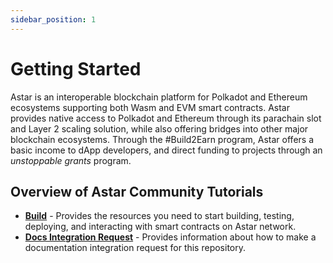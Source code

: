 ```yaml
---
sidebar_position: 1
---
```


# Getting Started

Astar is an interoperable blockchain platform for Polkadot and Ethereum ecosystems supporting both Wasm and EVM smart contracts. Astar provides native access to Polkadot and Ethereum through its parachain slot and Layer 2 scaling solution, while also offering bridges into other major blockchain ecosystems. Through the #Build2Earn program, Astar offers a basic income to dApp developers, and direct funding to projects through an *unstoppable grants* program.

## Overview of Astar Community Tutorials

- [**Build**](/docs/Builder) - Provides the resources you need to start building, testing, deploying, and interacting with smart contracts on Astar network.
- [**Docs Integration Request**](https://github.com/AstarNetwork/astar-community-tutorials/blob/main/docs-integration-request.md) - Provides information about how to make a documentation integration request for this repository. 
